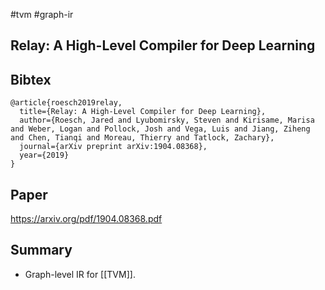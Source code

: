 #tvm #graph-ir

## Relay: A High-Level Compiler for Deep Learning

## Bibtex
```
@article{roesch2019relay,
  title={Relay: A High-Level Compiler for Deep Learning},
  author={Roesch, Jared and Lyubomirsky, Steven and Kirisame, Marisa and Weber, Logan and Pollock, Josh and Vega, Luis and Jiang, Ziheng and Chen, Tianqi and Moreau, Thierry and Tatlock, Zachary},
  journal={arXiv preprint arXiv:1904.08368},
  year={2019}
}
```

## Paper
https://arxiv.org/pdf/1904.08368.pdf

## Summary
- Graph-level IR for [[TVM]].
